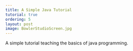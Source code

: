 ```yaml
---
title: A Simple Java Tutorial
tutorial: true
ordering: 5
layout: post
image: BowlerStudioScreen.jpg
---
```

A simple tutorial teaching the basics of java programming.
